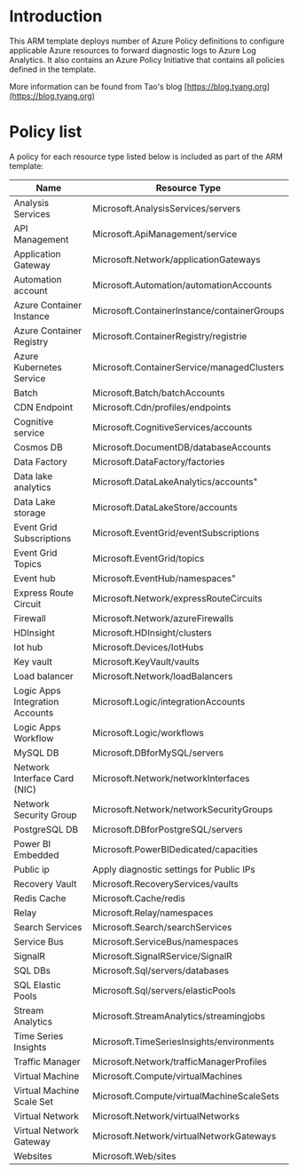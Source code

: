 # Introduction 
This ARM template deploys number of Azure Policy definitions to configure applicable Azure resources to forward diagnostic logs to Azure Log Analytics. It also contains an Azure Policy Initiative that contains all policies defined in the template.

More information can be found from Tao's blog [https://blog.tyang.org](https://blog.tyang.org)

# Policy list
A policy for each resource type listed below is included as part of the ARM template:


| Name                            | Resource Type                            |
|---------------------------------|------------------------------------------|
| Analysis Services               | Microsoft.AnalysisServices/servers       |
| API Management                  | Microsoft.ApiManagement/service          |
| Application Gateway             | Microsoft.Network/applicationGateways    |
| Automation account              | Microsoft.Automation/automationAccounts  |
| Azure Container Instance        | Microsoft.ContainerInstance/containerGroups |
| Azure Container Registry        | Microsoft.ContainerRegistry/registrie    |
| Azure Kubernetes Service        | Microsoft.ContainerService/managedClusters |
| Batch                           | Microsoft.Batch/batchAccounts            |
| CDN Endpoint                    | Microsoft.Cdn/profiles/endpoints         |
| Cognitive service               | Microsoft.CognitiveServices/accounts     |
| Cosmos DB                       | Microsoft.DocumentDB/databaseAccounts    |
| Data Factory                    | Microsoft.DataFactory/factories          |
| Data lake analytics             | Microsoft.DataLakeAnalytics/accounts"    |
| Data Lake storage               | Microsoft.DataLakeStore/accounts         |
| Event Grid Subscriptions        | Microsoft.EventGrid/eventSubscriptions   |
| Event Grid Topics               | Microsoft.EventGrid/topics               |
| Event hub                       | Microsoft.EventHub/namespaces"           |
| Express Route Circuit           | Microsoft.Network/expressRouteCircuits   |
| Firewall                        | Microsoft.Network/azureFirewalls         |
| HDInsight                       | Microsoft.HDInsight/clusters             |
| Iot hub                         | Microsoft.Devices/IotHubs                |
| Key vault                       | Microsoft.KeyVault/vaults                |
| Load balancer                   | Microsoft.Network/loadBalancers          |
| Logic Apps Integration Accounts | Microsoft.Logic/integrationAccounts      |
| Logic Apps Workflow             | Microsoft.Logic/workflows                |
| MySQL DB                        | Microsoft.DBforMySQL/servers             |
| Network Interface Card (NIC)    | Microsoft.Network/networkInterfaces      |
| Network Security Group          | Microsoft.Network/networkSecurityGroups  |
| PostgreSQL DB                   | Microsoft.DBforPostgreSQL/servers        |
| Power BI Embedded               | Microsoft.PowerBIDedicated/capacities    |
| Public ip                       | Apply diagnostic settings for Public IPs |
| Recovery Vault                  | Microsoft.RecoveryServices/vaults        |
| Redis Cache                     | Microsoft.Cache/redis                    |
| Relay                           | Microsoft.Relay/namespaces               |
| Search Services                 | Microsoft.Search/searchServices          |
| Service Bus                     | Microsoft.ServiceBus/namespaces          |
| SignalR                         | Microsoft.SignalRService/SignalR         |
| SQL DBs                         | Microsoft.Sql/servers/databases          |
| SQL Elastic Pools               | Microsoft.Sql/servers/elasticPools       |
| Stream Analytics                | Microsoft.StreamAnalytics/streamingjobs  |
| Time Series Insights            | Microsoft.TimeSeriesInsights/environments |
| Traffic Manager                 | Microsoft.Network/trafficManagerProfiles |
| Virtual Machine                 | Microsoft.Compute/virtualMachines        |
| Virtual Machine Scale Set       | Microsoft.Compute/virtualMachineScaleSets |
| Virtual Network                 | Microsoft.Network/virtualNetworks        |
| Virtual Network Gateway         | Microsoft.Network/virtualNetworkGateways |
| Websites                        | Microsoft.Web/sites                      |
